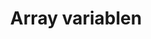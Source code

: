 ---
layout: template
title: Array variablen
url: /programmeren/array
collection: programmeren
links:
  - url: https://www.w3schools.com/php/php_arrays.asp
---